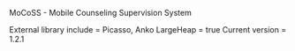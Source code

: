 MoCoSS - Mobile Counseling Supervision System

External library include = Picasso, Anko
LargeHeap = true
Current version = 1.2.1
